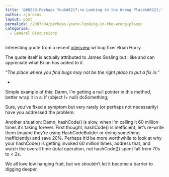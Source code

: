 ```yaml
---
title: '&#8220;Perhaps You&#8217;re Looking in the Wrong Place&#8221;'
author: ajordens
layout: post
permalink: /2007/04/perhaps-youre-looking-in-the-wrong-place/
categories:
  - General Discussions
---
```

Interesting quote from a recent [interview][1] w/ bug fixer Brian Harry.

The quote itself is actually attributed to James Gosling but I like and can appreciate what Brian has added to it.

*&#8220;The place where you find bugs may not be the right place to put a fix in.&#8221;*

* </p> 

</em> 

Simple example of this: Damn, I&#8217;m getting a null pointer in this method, better wrap it in a: if (object != null) doSomething;

Sure, you&#8217;ve fixed a symptom but very rarely (or perhaps not necessarily) have you addressed the problem.

Another situation: Damn, hashCode() is slow, when I&#8217;m calling it 60 million times it&#8217;s taking forever. First thought, hashCode() is inefficient, let&#8217;s re-write them (maybe they&#8217;re using HashCodeBuilder or doing something inefficiently) and save 20%. Perhaps it&#8217;d be more worthwhile to look at why your hashCode() is getting invoked 60 million times, address that, and watch the overall time (total operation, not hashCode()) spent fall from 70s to < 2s.

We all love low hanging fruit, but we shouldn&#8217;t let it become a barrier to digging deeper.</p>

 [1]: http://java.sun.com/developer/technicalArticles/Interviews/community/harry_qa.html
